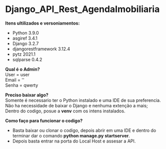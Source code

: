 # Django_API_Rest_AgendaImobiliaria

**Itens ultilizados e versoniamentos:**
* Python 3.9.0
* asgiref 3.4.1
* Django 3.2.7
* djangorestframework 3.12.4
* pytz 2021.1
* sqlparse 0.4.2

**Qual é o Admin?** <br>
User = user <br>
Email = '' <br>
Senha = qwerty <br>

**Preciso baixar algo?**<br>
Somente é necessario ter o Python instalado e uma IDE de sua preferencia.<br>
Não ha necessidade de baixar o Django e nenhuma extenção a mais;<br>
Dentro do codigo, posue a <strong>venv</strong> com os intens instalados.

<strong>Como faço para funcionar o codigo?</strong>
* Basta baixar ou clonar o codigo, depois abrir em uma IDE e dentro do terminar dar o comando **python manage.py startserver**.<br> 
* Depois basta entrar na porta do Local Host e assesar a API.



